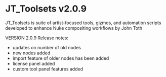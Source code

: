 # JT_Toolsets v2.0.9
JT_Toolsets is suite of artist-focused tools, gizmos, and automation scripts developed to enhance Nuke compositing workflows by John Toth




VERSION 2.0.9 Release notes:
- updates on number of old nodes
- new nodes added
- import feature of older nodes has been added
- license panel added
- custom tool panel features added

